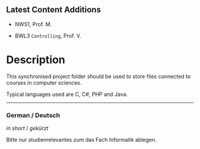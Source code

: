Latest Content Additions
------------------------

* NWS1, Prof. M.

* BWL3 `Controlling`, Prof. V.


Description
===========

This synchronised project folder should be used to store files connected
to courses in computer sciences.

Typical languages used are C, C#, PHP and Java.

---------------

### German / Deutsch

_in short_ / _gekürzt_

Bitte nur studienrelevantes zum das Fach Informatik ablegen.
